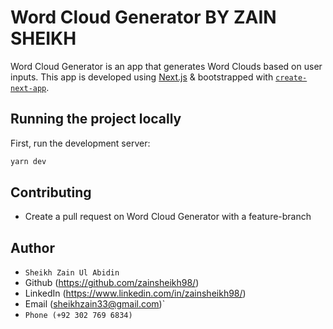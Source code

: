 # Word Cloud Generator BY ZAIN SHEIKH

Word Cloud Generator is an app that generates Word Clouds based on user inputs. This app is developed using [Next.js](https://nextjs.org/) & bootstrapped with [`create-next-app`](https://github.com/vercel/next.js/tree/canary/packages/create-next-app).

## Running the project locally

First, run the development server:

```bash
yarn dev
```

## Contributing

- Create a pull request on Word Cloud Generator with a feature-branch

## Author

- `Sheikh Zain Ul Abidin`
- Github (<https://github.com/zainsheikh98/>)
- LinkedIn (<https://www.linkedin.com/in/zainsheikh98/>)
- Email (<sheikhzain33@gmail.com>)`
- `Phone (+92 302 769 6834)`
